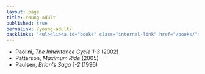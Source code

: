 ```yaml
---
layout: page
title: Young adult
published: true
permalink: /young-adult/
backlinks: '<ul><li><a id="books" class="internal-link" href="/books/">Books</a></li></ul>'
---
```


* Paolini, _The Inheritance Cycle 1-3_ (2002) 
* Patterson, _Maximum Ride_ (2005) 
* Paulsen, _Brian's Saga 1-2_ (1996) 
